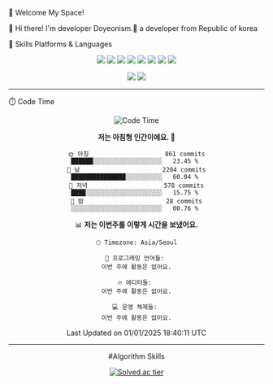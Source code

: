 🤞 Welcome My Space!

👋 Hi there! I'm developer Doyeonism.🚀 a developer from Republic of korea

💪 Skills
Platforms & Languages

<div align="center">
<p>
  <img src="https://img.shields.io/badge/Next.js-000000?style=flat-square&logo=Next.js&logoColor=white"/>
  <img src="https://img.shields.io/badge/React-61DAFB?style=flat-square&logo=React&logoColor=black"/>
  <img src="https://img.shields.io/badge/ReactQuery-FF4154?style=flat-square&logo=ReactQuery&logoColor=white"/>
  <img src="https://img.shields.io/badge/Axios-5A29E4?style=flat-square&logo=axios&logoColor=white"/>
  <img src="https://img.shields.io/badge/Storybook-FF4785?style=flat-square&logo=storybook&logoColor=white"/>
  <img src="https://img.shields.io/badge/GitHub-181717?style=flat-square&logo=Github&logoColor=white"/>
  <img src="https://img.shields.io/badge/Emotion-DB7093?style=flat-square&logo=emotion&logoColor=white"/>
  <img src="https://img.shields.io/badge/Webpack-8DD6F9?style=flat-square&logo=webpack&logoColor=black"/>
</p>

<p>
  <img src="https://img.shields.io/badge/TypeScript-3178C6?style=flat-square&logo=TypeScript&logoColor=white"/>
  <img src="https://img.shields.io/badge/Javascript-F7DF1E?style=flat-square&logo=JavaScript&logoColor=white"/>
</p>

<hr />

</div

⏱️ Code Time

<div align="center">

<!--START_SECTION:waka-->
![Code Time](http://img.shields.io/badge/Code%20Time-0%20secs-blue)

**저는 아침형 인간이에요. 🐤** 

```text
🌞 아침                     861 commits         ██████░░░░░░░░░░░░░░░░░░░   23.45 % 
🌆 낮　                     2204 commits        ███████████████░░░░░░░░░░   60.04 % 
🌃 저녁                     578 commits         ████░░░░░░░░░░░░░░░░░░░░░   15.75 % 
🌙 밤　                     28 commits          ░░░░░░░░░░░░░░░░░░░░░░░░░   00.76 % 
```


📊 **저는 이번주를 이렇게 시간을 보냈어요.** 

```text
🕑︎ Timezone: Asia/Seoul

💬 프로그래밍 언어들: 
이번 주에 활동은 없어요.

🔥 에디터들: 
이번 주에 활동은 없어요.

💻 운영 체제들: 
이번 주에 활동은 없어요.
```


 Last Updated on 01/01/2025 18:40:11 UTC
<!--END_SECTION:waka-->

<hr />

#Algorithm Skills

[![Solved.ac
tier](http://mazassumnida.wtf/api/generate_badge?boj=jdy0210)](https://solved.ac/jdy0210)

</div>
